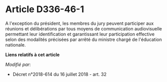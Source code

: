# Article D336-46-1

A l'exception du président, les membres du jury peuvent participer aux réunions et délibérations par tous moyens de
communication audiovisuelle permettant leur identification et garantissant leur participation effective selon des modalités
précisées par arrêté du     ministre chargé de l'éducation nationale.

**Liens relatifs à cet article**

_Modifié par_:

  - Décret n°2018-614 du 16 juillet 2018 - art. 32
